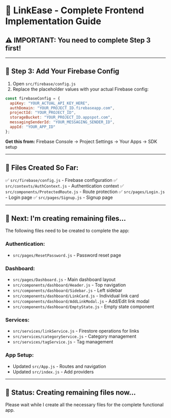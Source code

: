 # 🚀 LinkEase - Complete Frontend Implementation Guide

## ⚠️ IMPORTANT: You need to complete Step 3 first!

---

## 📝 Step 3: Add Your Firebase Config

1. Open `src/firebase/config.js`
2. Replace the placeholder values with your actual Firebase config:

```javascript
const firebaseConfig = {
  apiKey: "YOUR_ACTUAL_API_KEY_HERE",
  authDomain: "YOUR_PROJECT_ID.firebaseapp.com",
  projectId: "YOUR_PROJECT_ID",
  storageBucket: "YOUR_PROJECT_ID.appspot.com",
  messagingSenderId: "YOUR_MESSAGING_SENDER_ID",
  appId: "YOUR_APP_ID"
};
```

**Get this from:** Firebase Console → Project Settings → Your Apps → SDK setup

---

## 📂 Files Created So Far:

✅ `src/firebase/config.js` - Firebase configuration
✅ `src/contexts/AuthContext.js` - Authentication context
✅ `src/components/ProtectedRoute.js` - Route protection
✅ `src/pages/Login.js` - Login page
✅ `src/pages/Signup.js` - Signup page

---

## 🔄 Next: I'm creating remaining files...

The following files need to be created to complete the app:

### Authentication:
- `src/pages/ResetPassword.js` - Password reset page

### Dashboard:
- `src/pages/Dashboard.js` - Main dashboard layout
- `src/components/dashboard/Header.js` - Top navigation
- `src/components/dashboard/Sidebar.js` - Left sidebar
- `src/components/dashboard/LinkCard.js` - Individual link card
- `src/components/dashboard/AddLinkModal.js` - Add/Edit link modal
- `src/components/dashboard/EmptyState.js` - Empty state component

### Services:
- `src/services/linkService.js` - Firestore operations for links
- `src/services/categoryService.js` - Category management
- `src/services/tagService.js` - Tag management

### App Setup:
- Updated `src/App.js` - Routes and navigation
- Updated `src/index.js` - Add providers

---

## 🎯 Status: Creating remaining files now...

Please wait while I create all the necessary files for the complete functional app.

